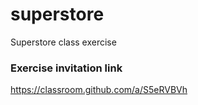 # superstore
Superstore class exercise

### Exercise invitation link
https://classroom.github.com/a/S5eRVBVh
